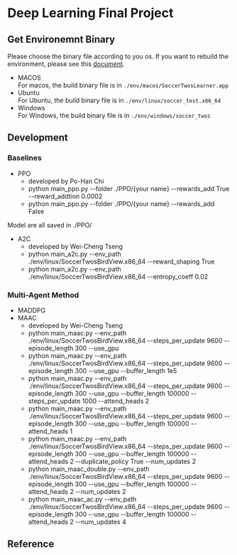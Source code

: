 # Deep Learning Final Project

## Get Environemnt Binary
Please choose the binary file according to you os. If you want to rebuild the environment, please see this [document](./docs/Readme_rebuild.md).
- MACOS  
For macos, the build binary file is in `./env/macos/SoccerTwosLearner.app`
- Ubuntu  
For Ubuntu, the build binary file is in `./env/linux/soccer_test.x86_64`
- Windows  
For Windows, the build binary file is in `./env/windows/soccer_twos`  

## Development

### Baselines
- PPO
    - developed by Po-Han Chi
    - python main_ppo.py --folder ./PPO/{your name} --rewards_add True --reward_addtion 0.0002
    - python main_ppo.py --folder ./PPO/{your name} --rewards_add False

Model are all saved in ./PPO/
 
- A2C
    - developed by Wei-Cheng Tseng
    - python main_a2c.py --env_path ./env/linux/SoccerTwosBirdView.x86_64 --reward_shaping True
    - python main_a2c.py --env_path ./env/linux/SoccerTwosBirdView.x86_64 --entropy_coeff 0.02


### Multi-Agent Method
- MADDPG
- MAAC
    - developed by Wei-Cheng Tseng
    - python main_maac.py --env_path ./env/linux/SoccerTwosBirdView.x86_64 --steps_per_update 9600 --episode_length 300 --use_gpu
    - python main_maac.py --env_path ./env/linux/SoccerTwosBirdView.x86_64 --steps_per_update 9600 --episode_length 300 --use_gpu --buffer_length 1e5
    - python main_maac.py --env_path ./env/linux/SoccerTwosBirdView.x86_64 --steps_per_update 9600 --episode_length 300 --use_gpu --buffer_length 100000 --steps_per_update 1000 --attend_heads 2
    - python main_maac.py --env_path ./env/linux/SoccerTwosBirdView.x86_64 --steps_per_update 9600 --episode_length 300 --use_gpu --buffer_length 100000  --attend_heads 1
    - python main_maac.py --env_path ./env/linux/SoccerTwosBirdView.x86_64 --steps_per_update 9600 --episode_length 300 --use_gpu --buffer_length 100000  --attend_heads 2 --duplicate_policy True --num_updates 2
    - python main_maac_double.py --env_path ./env/linux/SoccerTwosBirdView.x86_64 --steps_per_update 9600 --episode_length 300 --use_gpu --buffer_length 100000  --attend_heads 2  --num_updates 2
    - python main_maac_ac.py --env_path ./env/linux/SoccerTwosBirdView.x86_64 --steps_per_update 9600 --episode_length 300 --use_gpu --buffer_length 100000  --attend_heads 2  --num_updates 4
## Reference

